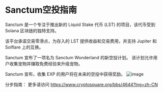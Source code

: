 # Sanctum空投指南

Sanctum 是一个专注于推出新的 Liquid Stake 代币 (LST) 的项目，该代币受到 Solana 区块链的独特支持。 

该平台承诺交易零滑点，为存入的 LST 提供收益和交易费用，并支持 Jupiter 和 Solflare 上的互换。

Sanctum 宣布了一项名为 Sanctum Wonderland 的新空投计划。 该计划允许用户收集宠物并赚取免费经验来升级宠物。 

Sanctum 宣布，收集 EXP 的用户将在未来的空投中获得奖励。
![image](https://github.com/bitpushnews/airdrops/assets/165030655/d6cdb207-658f-40fa-859d-ab4234c6d1f4)


分步指南：
更多请访问 https://www.cryptosquare.org/bbs/4644?lng=zh-CN
